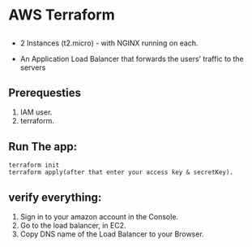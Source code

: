 # AWS Terraform

##  
- 2 Instances (t2.micro) - with NGINX running on each.

- An Application Load Balancer that forwards the users’ traffic to the servers

## Prerequesties
1. IAM user.
2. terraform.


## Run The app:
    terraform init
    terraform apply(after that enter your access key & secretKey).

## verify everything:
1. Sign in to your amazon account in the Console. 
2. Go to the load balancer, in EC2.
3. Copy DNS name of the Load Balancer to your Browser.
